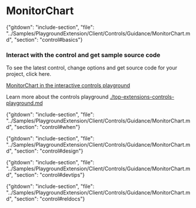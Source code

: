 ﻿# MonitorChart

{"gitdown": "include-section", "file": "../Samples/PlaygroundExtension/Client/Controls/Guidance/MonitorChart.md", "section": "control#basics"}

<!-- TODO get an IMAGE to embed here -->

### Interact with the control and get sample source code
To see the latest control, change options and get source code for your project, click here.

<a href="https://ms.portal.azure.com/?Microsoft_Azure_Playground=true#blade/Microsoft_Azure_Playground/ControlsIndexBlade/MonitorChartPlayground" target="_blank">MonitorChart in the interactive controls playground</a>

Learn more about the controls playground [./top-extensions-controls-playground.md](./top-extensions-controls-playground.md)


<!-- TODO get an SAMPLE CODE to embed here -->

{"gitdown": "include-section", "file": "../Samples/PlaygroundExtension/Client/Controls/Guidance/MonitorChart.md", "section": "control#when"}

{"gitdown": "include-section", "file": "../Samples/PlaygroundExtension/Client/Controls/Guidance/MonitorChart.md", "section": "control#design"}

{"gitdown": "include-section", "file": "../Samples/PlaygroundExtension/Client/Controls/Guidance/MonitorChart.md", "section": "control#devtips"}

{"gitdown": "include-section", "file": "../Samples/PlaygroundExtension/Client/Controls/Guidance/MonitorChart.md", "section": "control#reldocs"}

